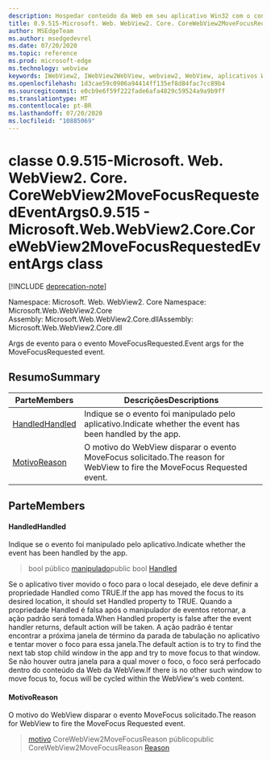 ```yaml
---
description: Hospedar conteúdo da Web em seu aplicativo Win32 com o controle WebView2 do Microsoft Edge
title: 0.9.515-Microsoft. Web. WebView2. Core. CoreWebView2MoveFocusRequestedEventArgs
author: MSEdgeTeam
ms.author: msedgedevrel
ms.date: 07/20/2020
ms.topic: reference
ms.prod: microsoft-edge
ms.technology: webview
keywords: IWebView2, IWebView2WebView, webview2, WebView, aplicativos Win32, Win32, Edge, ICoreWebView2, ICoreWebView2Controller, controle do navegador, HTML Edge
ms.openlocfilehash: 1d3cae59c0906a94414ff135ef8d84fac7cc89b4
ms.sourcegitcommit: e0cb9e6f59f222fade6afa4829c59524a9a9b9ff
ms.translationtype: MT
ms.contentlocale: pt-BR
ms.lasthandoff: 07/20/2020
ms.locfileid: "10885069"
---
```

# <span data-ttu-id="2f3d5-104">classe 0.9.515-Microsoft. Web. WebView2. Core. CoreWebView2MoveFocusRequestedEventArgs</span><span class="sxs-lookup"><span data-stu-id="2f3d5-104">0.9.515 - Microsoft.Web.WebView2.Core.CoreWebView2MoveFocusRequestedEventArgs class</span></span> 

[!INCLUDE [deprecation-note](../../includes/deprecation-note.md)]

<span data-ttu-id="2f3d5-105">Namespace: Microsoft. Web. WebView2. Core </span><span class="sxs-lookup"><span data-stu-id="2f3d5-105">Namespace: Microsoft.Web.WebView2.Core</span></span>\
<span data-ttu-id="2f3d5-106">Assembly: Microsoft.Web.WebView2.Core.dll</span><span class="sxs-lookup"><span data-stu-id="2f3d5-106">Assembly: Microsoft.Web.WebView2.Core.dll</span></span>

<span data-ttu-id="2f3d5-107">Args de evento para o evento MoveFocusRequested.</span><span class="sxs-lookup"><span data-stu-id="2f3d5-107">Event args for the MoveFocusRequested event.</span></span>

## <span data-ttu-id="2f3d5-108">Resumo</span><span class="sxs-lookup"><span data-stu-id="2f3d5-108">Summary</span></span>

 <span data-ttu-id="2f3d5-109">Parte</span><span class="sxs-lookup"><span data-stu-id="2f3d5-109">Members</span></span>                        | <span data-ttu-id="2f3d5-110">Descrições</span><span class="sxs-lookup"><span data-stu-id="2f3d5-110">Descriptions</span></span>
--------------------------------|---------------------------------------------
[<span data-ttu-id="2f3d5-111">Handled</span><span class="sxs-lookup"><span data-stu-id="2f3d5-111">Handled</span></span>](#handled) | <span data-ttu-id="2f3d5-112">Indique se o evento foi manipulado pelo aplicativo.</span><span class="sxs-lookup"><span data-stu-id="2f3d5-112">Indicate whether the event has been handled by the app.</span></span>
[<span data-ttu-id="2f3d5-113">Motivo</span><span class="sxs-lookup"><span data-stu-id="2f3d5-113">Reason</span></span>](#reason) | <span data-ttu-id="2f3d5-114">O motivo do WebView disparar o evento MoveFocus solicitado.</span><span class="sxs-lookup"><span data-stu-id="2f3d5-114">The reason for WebView to fire the MoveFocus Requested event.</span></span>

## <span data-ttu-id="2f3d5-115">Parte</span><span class="sxs-lookup"><span data-stu-id="2f3d5-115">Members</span></span>

#### <span data-ttu-id="2f3d5-116">Handled</span><span class="sxs-lookup"><span data-stu-id="2f3d5-116">Handled</span></span> 

<span data-ttu-id="2f3d5-117">Indique se o evento foi manipulado pelo aplicativo.</span><span class="sxs-lookup"><span data-stu-id="2f3d5-117">Indicate whether the event has been handled by the app.</span></span>

> <span data-ttu-id="2f3d5-118">bool público [manipulado](#handled)</span><span class="sxs-lookup"><span data-stu-id="2f3d5-118">public bool [Handled](#handled)</span></span>

<span data-ttu-id="2f3d5-119">Se o aplicativo tiver movido o foco para o local desejado, ele deve definir a propriedade Handled como TRUE.</span><span class="sxs-lookup"><span data-stu-id="2f3d5-119">If the app has moved the focus to its desired location, it should set Handled property to TRUE.</span></span> <span data-ttu-id="2f3d5-120">Quando a propriedade Handled é falsa após o manipulador de eventos retornar, a ação padrão será tomada.</span><span class="sxs-lookup"><span data-stu-id="2f3d5-120">When Handled property is false after the event handler returns, default action will be taken.</span></span> <span data-ttu-id="2f3d5-121">A ação padrão é tentar encontrar a próxima janela de término da parada de tabulação no aplicativo e tentar mover o foco para essa janela.</span><span class="sxs-lookup"><span data-stu-id="2f3d5-121">The default action is to try to find the next tab stop child window in the app and try to move focus to that window.</span></span> <span data-ttu-id="2f3d5-122">Se não houver outra janela para a qual mover o foco, o foco será perfocado dentro do conteúdo da Web da WebView.</span><span class="sxs-lookup"><span data-stu-id="2f3d5-122">If there is no other such window to move focus to, focus will be cycled within the WebView's web content.</span></span>

#### <span data-ttu-id="2f3d5-123">Motivo</span><span class="sxs-lookup"><span data-stu-id="2f3d5-123">Reason</span></span> 

<span data-ttu-id="2f3d5-124">O motivo do WebView disparar o evento MoveFocus solicitado.</span><span class="sxs-lookup"><span data-stu-id="2f3d5-124">The reason for WebView to fire the MoveFocus Requested event.</span></span>

> <span data-ttu-id="2f3d5-125">[motivo](#reason) CoreWebView2MoveFocusReason público</span><span class="sxs-lookup"><span data-stu-id="2f3d5-125">public CoreWebView2MoveFocusReason [Reason](#reason)</span></span>

